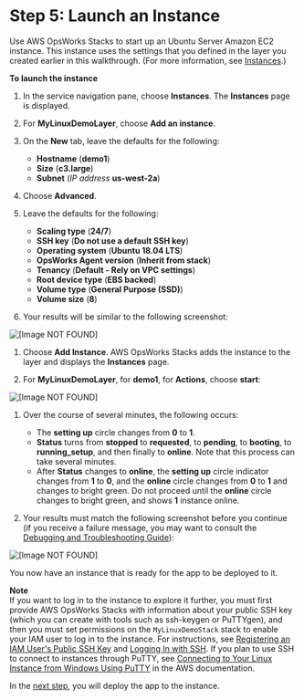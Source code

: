 # Step 5: Launch an Instance<a name="gettingstarted-linux-launch-instance"></a>

Use AWS OpsWorks Stacks to start up an Ubuntu Server Amazon EC2 instance\. This instance uses the settings that you defined in the layer you created earlier in this walkthrough\. \(For more information, see [Instances](workinginstances.md)\.\)

**To launch the instance**

1. In the service navigation pane, choose **Instances**\. The **Instances** page is displayed\.

1. For **MyLinuxDemoLayer**, choose **Add an instance**\.

1. On the **New** tab, leave the defaults for the following:
   + **Hostname** \(**demo1**\)
   + **Size** \(**c3\.large**\)
   + **Subnet** \(*IP address* **us\-west\-2a**\)

1. Choose **Advanced**\.

1. Leave the defaults for the following:
   + **Scaling type** \(**24/7**\)
   + **SSH key** \(**Do not use a default SSH key**\)
   + **Operating system** \(**Ubuntu 18\.04 LTS**\)
   + **OpsWorks Agent version** \(**Inherit from stack**\)
   + **Tenancy** \(**Default \- Rely on VPC settings**\)
   + **Root device type** \(**EBS backed**\)
   + **Volume type** \(**General Purpose \(SSD\)**\)
   + **Volume size** \(**8**\)

1. Your results will be similar to the following screenshot:

     
![\[Image NOT FOUND\]](http://docs.aws.amazon.com/opsworks/latest/userguide/images/gs-linux-add-instance-console.png)

   

1. Choose **Add Instance**\. AWS OpsWorks Stacks adds the instance to the layer and displays the **Instances** page\.

1. For **MyLinuxDemoLayer**, for **demo1**, for **Actions**, choose **start**:

     
![\[Image NOT FOUND\]](http://docs.aws.amazon.com/opsworks/latest/userguide/images/gs-linux-start-instance-console.png)

   

1. Over the course of several minutes, the following occurs:
   + The **setting up** circle changes from **0** to **1**\. 
   + **Status** turns from **stopped** to **requested**, to **pending**, to **booting**, to **running\_setup**, and then finally to **online**\. Note that this process can take several minutes\.
   + After **Status** changes to **online**, the **setting up** circle indicator changes from **1** to **0**, and the **online** circle changes from **0** to **1** and changes to bright green\. Do not proceed until the **online** circle changes to bright green, and shows **1** instance online\. 

1. Your results must match the following screenshot before you continue \(if you receive a failure message, you may want to consult the [Debugging and Troubleshooting Guide](troubleshoot.md)\):

     
![\[Image NOT FOUND\]](http://docs.aws.amazon.com/opsworks/latest/userguide/images/gs-linux-instance-started-console.png)

   

You now have an instance that is ready for the app to be deployed to it\. 

**Note**  
If you want to log in to the instance to explore it further, you must first provide AWS OpsWorks Stacks with information about your public SSH key \(which you can create with tools such as ssh\-keygen or PuTTYgen\), and then you must set permissions on the `MyLinuxDemoStack` stack to enable your IAM user to log in to the instance\. For instructions, see [Registering an IAM User's Public SSH Key](security-settingsshkey.md) and [Logging In with SSH](workinginstances-ssh.md)\. If you plan to use SSH to connect to instances through PuTTY, see [Connecting to Your Linux Instance from Windows Using PuTTY](http://docs.aws.amazon.com/AWSEC2/latest/UserGuide/putty.html) in the AWS documentation\.

In the [next step](gettingstarted-linux-deploy-app.md), you will deploy the app to the instance\.